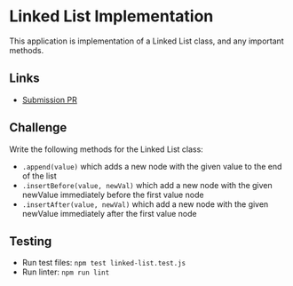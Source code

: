 # Linked List Implementation



This application is implementation of a Linked List class, and any important methods.
    
## Links
- [Submission PR](https://github.com/Thomas720/data-structures-and-algorithms/pull/14)
    
## Challenge

Write the following methods for the Linked List class:
- `.append(value)` which adds a new node with the given value to the end of the list
- `.insertBefore(value, newVal)` which add a new node with the given newValue immediately before the first value node
- `.insertAfter(value, newVal)` which add a new node with the given newValue immediately after the first value node
    
## Testing
 - Run test files: `npm test linked-list.test.js`
 - Run linter: `npm run lint`
